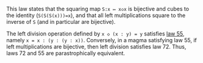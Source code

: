 This law states that the squaring map `S:x ↦ x◇x` is bijective and cubes to the identity (`S(S(S(x)))=x`), and that all left multiplications square to the inverse of `S` (and in particular are bijective).

The left division operation defined by `x ◇ (x : y) = y` satisfies [law 55](https://teorth.github.io/equational_theories/implications/?55), namely `x = x : (y : (y : x))`.  Conversely, in a magma satisfying law 55, if left multiplications are bijective, then left division satisfies law 72.  Thus, laws 72 and 55 are parastrophically equivalent.
